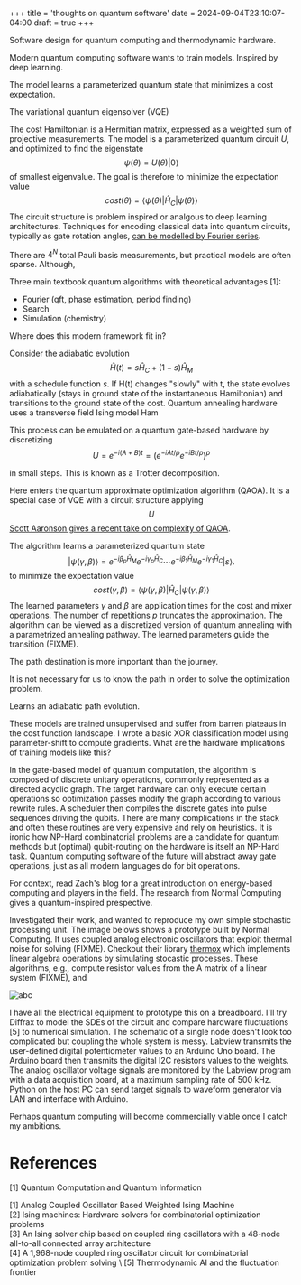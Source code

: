 +++
title = 'thoughts on quantum software'
date = 2024-09-04T23:10:07-04:00
draft = true
+++

Software design for quantum computing and thermodynamic hardware.

Modern quantum computing software wants to train models. 
Inspired by deep learning.

The model learns a parameterized quantum state that minimizes a cost expectation. 

The variational quantum eigensolver (VQE) 

The cost Hamiltonian is a Hermitian matrix, expressed as a weighted sum of projective measurements. The model is a parameterized quantum circuit $U$, and optimized to find the eigenstate 
$$
\psi(\theta) = U(\theta)| 0 \rangle 
$$
of smallest eigenvalue. The goal is therefore to minimize the expectation value 
$$
cost(\theta) = \langle \psi(\theta) | \hat{H}_C | \psi(\theta) \rangle
$$
The circuit structure is problem inspired or analgous to deep learning architectures. Techniques for encoding classical data into quantum circuits, typically as gate rotation angles, [can be modelled by Fourier series](https://arxiv.org/pdf/2008.08605). 

There are $4^N$ total Pauli basis measurements, but practical models are often sparse. Although, 

Three main textbook quantum algorithms with theoretical advantages [1]:
- Fourier (qft, phase estimation, period finding)
- Search
- Simulation (chemistry)

Where does this modern framework fit in? 

Consider the adiabatic evolution 
$$
\hat{H}(t) = s \hat{H}_C + (1 - s) \hat{H}_M
$$
with a schedule function $s$. If H(t) changes "slowly" with t, the state evolves adiabatically (stays in ground state of the instantaneous Hamiltonian) and transitions to the ground state of the cost.
Quantum annealing hardware uses a transverse field Ising model Ham

This process can be emulated on a quantum gate-based hardware by discretizing
$$
U = e^{-i(A + B)t} = \left( e^{-iAt/p} e^{-iBt/p} \right)^p
$$

in small steps. This is known as a Trotter decomposition. 

Here enters the quantum approximate optimization algorithm (QAOA). It is a special case of VQE with a circuit structure applying $$U$$
[Scott Aaronson gives a recent take on complexity of QAOA](https://scottaaronson.blog/?p=8375).

The algorithm learns a parameterized quantum state
$$
|\psi(\gamma, \beta)\rangle = e^{-i\beta_p \hat{H}_M} e^{-i\gamma_p \hat{H}_C} \cdots e^{-i\beta_1 \hat{H}_M} e^{-i\gamma_1 \hat{H}_C} |s\rangle.
$$
to minimize the expectation value
$$
cost(\gamma, \beta) = \langle \psi(\gamma, \beta) | \hat{H}_C | \psi(\gamma, \beta) \rangle
$$
The learned parameters $\gamma$ and $\beta$ are application times for the cost and mixer operations. The number of repetitions $p$ truncates the approximation. The algorithm can be viewed as a discretized version of quantum annealing with a parametrized annealing pathway. The learned parameters guide the transition (FIXME).

The path destination is more important than the journey. 

It is not necessary for us to know the path in order to solve the optimization problem.

Learns an adiabatic path evolution.

These models are trained unsupervised and suffer from barren plateaus in the cost function landscape.
I wrote a basic XOR classification model using parameter-shift to compute gradients.
What are the hardware implications of training models like this?

In the gate-based model of quantum computation, the algorithm is composed of discrete unitary operations, commonly represented as a directed acyclic graph. The target hardware can only execute certain operations so optimization passes modify the graph according to various rewrite rules. A scheduler then compiles the discrete gates into pulse sequences driving the qubits. There are many complications in the stack and often these routines are very expensive and rely on heuristics. It is ironic how NP-Hard combinatorial problems are a candidate for quantum methods but (optimal) qubit-routing on the hardware is itself an NP-Hard task. Quantum computing software of the future will abstract away gate operations, just as all modern languages do for bit operations.

For context, read Zach's blog for a great introduction on energy-based computing and players in the field. The research from Normal Computing gives a quantum-inspired prespective. 

Investigated their work, and wanted to reproduce my own simple stochastic processing unit. The image belows shows a prototype built by Normal Computing. It uses coupled analog electronic oscillators that exploit thermal noise for solving (FIXME). Checkout their library [thermox](https://github.com/normal-computing/thermox) which implements linear algebra operations by simulating stocastic processes. These algorithms, e.g., compute resistor values from the A matrix of a linear system (FIXME), and 

![abc](/normal-circuit.png)

I have all the electrical equipment to prototype this on a breadboard. I'll try Diffrax to model the SDEs of the circuit and compare hardware fluctuations [5] to numerical simulation. The schematic of a single node doesn't look too complicated but coupling the whole system is messy. Labview transmits the user-defined digital potentiometer values to an Arduino Uno board. The Arduino board then transmits the digital I2C resistors values to the weights. The analog oscillator voltage signals are monitored by the Labview program with a data acquisition board, at a maximum sampling rate of 500 kHz. Python on the host PC can send target signals to waveform generator via LAN and interface with Arduino.

Perhaps quantum computing will become commercially viable once I catch my ambitions.

# References

[1] Quantum Computation and Quantum Information

[1] Analog Coupled Oscillator Based Weighted Ising Machine \
[2] Ising machines: Hardware solvers for combinatorial optimization problems \
[3] An Ising solver chip based on coupled ring oscillators with a 48-node all-to-all connected array architecture \
[4] A 1,968-node coupled ring oscillator circuit for combinatorial optimization problem solving \ 
[5] Thermodynamic AI and the fluctuation frontier